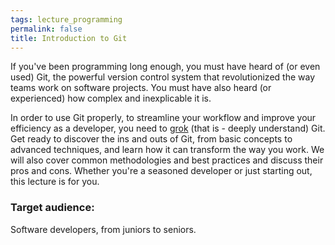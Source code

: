 ```yaml
---
tags: lecture_programming
permalink: false
title: Introduction to Git
---
```


If you've been programming long enough, you must have heard of (or even used) Git, the powerful version control system that revolutionized the way teams work on software projects. You must have also heard (or experienced) how complex and inexplicable it is.

In order to use Git properly, to streamline your workflow and improve your efficiency as a developer, you need to [grok](https://en.wikipedia.org/wiki/Grok) (that is - deeply understand) Git. Get ready to discover the ins and outs of Git, from basic concepts to advanced techniques, and learn how it can transform the way you work. We will also cover common methodologies and best practices and discuss their pros and cons. Whether you're a seasoned developer or just starting out, this lecture is for you.

### Target audience:

Software developers, from juniors to seniors.
